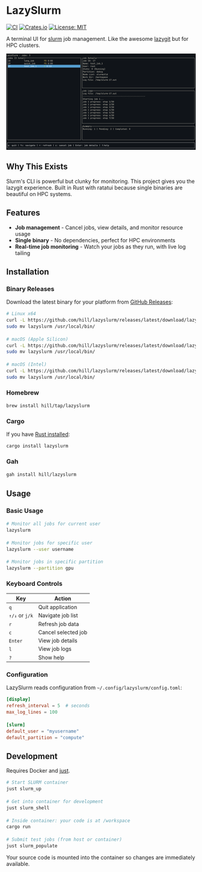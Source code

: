 # LazySlurm

[![CI](https://github.com/hill/lazyslurm/workflows/CI/badge.svg)](https://github.com/hill/lazyslurm/actions)
[![Crates.io](https://img.shields.io/crates/v/lazyslurm.svg)](https://crates.io/crates/lazyslurm)
[![License: MIT](https://img.shields.io/badge/License-MIT-yellow.svg)](https://opensource.org/licenses/MIT)

A terminal UI for [slurm](https://slurm.schedmd.com/overview.html) job management. Like the awesome [lazygit](https://github.com/jesseduffield/lazygit) but for HPC clusters.

![LazySlurm Screenshot](screenshot.png)

## Why This Exists

Slurm's CLI is powerful but clunky for monitoring. This project gives you the lazygit experience.
Built in Rust with ratatui because single binaries are beautiful on HPC systems.

## Features

- **Job management** - Cancel jobs, view details, and monitor resource usage
- **Single binary** - No dependencies, perfect for HPC environments
- **Real-time job monitoring** - Watch your jobs as they run, with live log tailing

## Installation

### Binary Releases

Download the latest binary for your platform from [GitHub Releases](https://github.com/hill/lazyslurm/releases):

```bash
# Linux x64
curl -L https://github.com/hill/lazyslurm/releases/latest/download/lazyslurm-linux-x64.tar.gz | tar xz
sudo mv lazyslurm /usr/local/bin/

# macOS (Apple Silicon)
curl -L https://github.com/hill/lazyslurm/releases/latest/download/lazyslurm-macos-arm64.tar.gz | tar xz
sudo mv lazyslurm /usr/local/bin/

# macOS (Intel)
curl -L https://github.com/hill/lazyslurm/releases/latest/download/lazyslurm-macos-x64.tar.gz | tar xz
sudo mv lazyslurm /usr/local/bin/
```

### Homebrew

```bash
brew install hill/tap/lazyslurm
```

### Cargo

If you have [Rust installed](https://rustup.rs/):

```bash
cargo install lazyslurm
```

### Gah

```sh
gah install hill/lazyslurm
```

## Usage

### Basic Usage

```bash
# Monitor all jobs for current user
lazyslurm

# Monitor jobs for specific user
lazyslurm --user username

# Monitor jobs in specific partition
lazyslurm --partition gpu
```

### Keyboard Controls

| Key | Action |
|-----|--------|
| `q` | Quit application |
| `↑/↓` or `j/k` | Navigate job list |
| `r` | Refresh job data |
| `c` | Cancel selected job |
| `Enter` | View job details |
| `l` | View job logs |
| `?` | Show help |

### Configuration

LazySlurm reads configuration from `~/.config/lazyslurm/config.toml`:

```toml
[display]
refresh_interval = 5  # seconds
max_log_lines = 100

[slurm]
default_user = "myusername"
default_partition = "compute"
```

## Development

Requires Docker and [just](https://github.com/casey/just).

```bash
# Start SLURM container
just slurm_up

# Get into container for development
just slurm_shell

# Inside container: your code is at /workspace
cargo run

# Submit test jobs (from host or container)
just slurm_populate
```

Your source code is mounted into the container so changes are immediately available.
